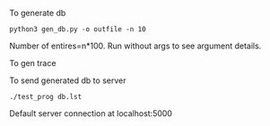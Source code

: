 To generate db
```
python3 gen_db.py -o outfile -n 10
```
Number of entires=n*100. Run without args to see argument details.

To gen trace


To send generated db to server
```
./test_prog db.lst
```
Default server connection at localhost:5000
